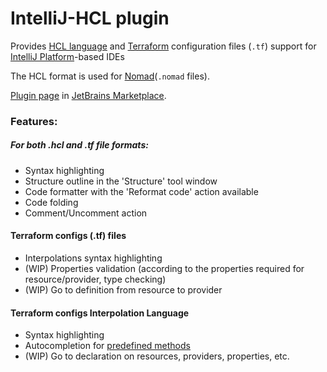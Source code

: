 # IntelliJ-HCL plugin

Provides [HCL language](https://github.com/hashicorp/hcl) and [Terraform](https://terraform.io) configuration files (`.tf`) support for [IntelliJ Platform](https://www.jetbrains.com/opensource/idea/)-based IDEs

The HCL format is used for [Nomad](https://www.nomadproject.io/)(`.nomad` files).

[Plugin page](https://plugins.jetbrains.com/plugin/7808) in [JetBrains Marketplace](https://plugins.jetbrains.com).

### Features:

##### For both .hcl and .tf file formats:

* Syntax highlighting
* Structure outline in the 'Structure' tool window
* Code formatter with the 'Reformat code' action available
* Code folding
* Comment/Uncomment action

#### Terraform configs (.tf) files

* Interpolations syntax highlighting
* (WIP) Properties validation (according to the properties required for resource/provider, type checking)
* (WIP) Go to definition from resource to provider

#### Terraform configs Interpolation Language

* Syntax highlighting
* Autocompletion for [predefined methods](https://www.terraform.io/docs/configuration/interpolation.html) 
* (WIP) Go to declaration on resources, providers, properties, etc.
